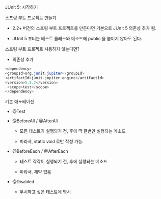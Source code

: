 JUnit 5: 시작하기

스프링 부트 프로젝트 만들기

- 2.2+ 버전의 스프링 부트 프로젝트를 만든다면 기본으로 JUnit 5 의존성 추가 됨. 

- JUnit 5 부터는 테스트 클래스와 메소드에 public 을 붙이지 않아도 된다.

스프링 부트 프로젝트 사용하지 않는다면?

- 의존성 추가

```java
<dependency> 
<groupId>org.junit.jupiter</groupId>
<artifactId>junit-jupiter-engine</artifactId> 
<version>5.5.2</version> 
 <scope>test</scope>
</dependency>
```



기본 애노테이션

- @Test

- @BeforeAll / @AfterAll

	- 모든 테스트가 실행되기 전, 후에 딱 한번만 실행되는 메소드

	- 따라서, static void 로만 작성 가능.

- @BeforeEach / @AfterEach

	- 테스트 각각이 실행되기 전, 후에 실행되는 메소드

	- 따라서, 제약 없음

- @Disabled

	- 무시하고 싶은 테스트에 명시